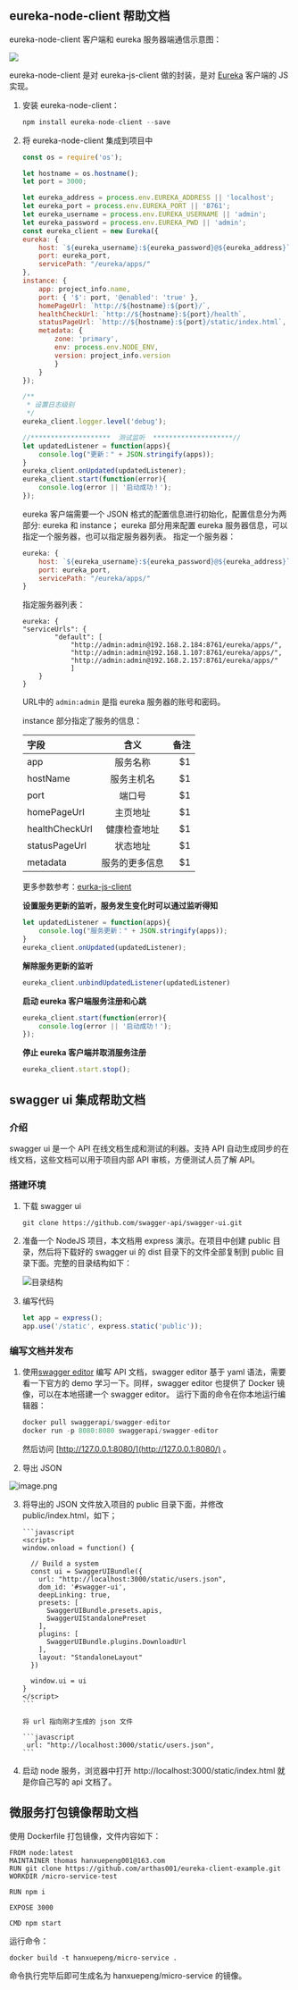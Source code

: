 ## eureka-node-client 帮助文档

eureka-node-client 客户端和 eureka 服务器端通信示意图：


![](./images/eureka-node-client.png)


eureka-node-client 是对 eureka-js-client 做的封装，是对 [Eureka](https://github.com/Netflix/eureka) 客户端的 JS 实现。

1. 安装 eureka-node-client：

	```javascript
	npm install eureka-node-client --save
	```

2. 将 eureka-node-client 集成到项目中

	```javascript
	const os = require('os');
	
	let hostname = os.hostname();
	let port = 3000;
	
	let eureka_address = process.env.EUREKA_ADDRESS || 'localhost';
	let eureka_port = process.env.EUREKA_PORT || '8761';
	let eureka_username = process.env.EUREKA_USERNAME || 'admin';
	let eureka_password = process.env.EUREKA_PWD || 'admin';
	const eureka_client = new Eureka({
	eureka: {
		host: `${eureka_username}:${eureka_password}@${eureka_address}`,
		port: eureka_port,
		servicePath: "/eureka/apps/"
	},
	instance: {
	    app: project_info.name,
	    port: { '$': port, '@enabled': 'true' },
	    homePageUrl: `http://${hostname}:${port}/`,
	    healthCheckUrl: `http://${hostname}:${port}/health`,
	    statusPageUrl: `http://${hostname}:${port}/static/index.html`,
	    metadata: {
	    	zone: 'primary',
	    	env: process.env.NODE_ENV,
	    	version: project_info.version
		    }
		}
	});
	
	/**
	 * 设置日志级别
	 */
	eureka_client.logger.level('debug');
	
	//********************  测试监听  ********************//
	let updatedListener = function(apps){
		console.log("更新：" + JSON.stringify(apps));
	}
	eureka_client.onUpdated(updatedListener);
	eureka_client.start(function(error){
		console.log(error || '启动成功！');
	});
	```
	
	eureka 客户端需要一个 JSON 格式的配置信息进行初始化，配置信息分为两部分: eureka 和 instance；
	eureka 部分用来配置 eureka 服务器信息，可以指定一个服务器，也可以指定服务器列表。
	指定一个服务器：
	
	```javascript
	eureka: {
		host: `${eureka_username}:${eureka_password}@${eureka_address}`,
		port: eureka_port,
		servicePath: "/eureka/apps/"
	}
	```
	
	指定服务器列表：
	
	```
	eureka: {
	"serviceUrls": {
			"default": [
				"http://admin:admin@192.168.2.184:8761/eureka/apps/", 
				"http://admin:admin@192.168.1.107:8761/eureka/apps/", 
				"http://admin:admin@192.168.2.157:8761/eureka/apps/"
				]
		}
	}
	```
	
	URL中的 ```admin:admin``` 是指 eureka 服务器的账号和密码。
	
	instance 部分指定了服务的信息：
	
	| 字段		     | 含义	         |           备注 |
	|:------------|:---------------:| -------------:|
	| app         | 服务名称        |            $1 |
	| hostName   	| 服务主机名		   |           $1 |
	| port     	| 端口号          |            $1 |
	| homePageUrl | 主页地址          |            $1 |
	| healthCheckUrl| 健康检查地址         |            $1 |
	| statusPageUrl| 状态地址        |            $1 |
	| metadata     | 服务的更多信息         |            $1 |
	
	更多参数参考：[eurka-js-client](https://github.com/jquatier/eureka-js-client)
	
	**设置服务更新的监听，服务发生变化时可以通过监听得知**
	
	```javascript
	let updatedListener = function(apps){
		console.log("服务更新：" + JSON.stringify(apps));
	}
	eureka_client.onUpdated(updatedListener);
	```
	
	**解除服务更新的监听**
	
	```javascript
	eureka_client.unbindUpdatedListener(updatedListener)
	```
	
	**启动 eureka 客户端服务注册和心跳**
	
	```javascript
	eureka_client.start(function(error){
		console.log(error || '启动成功！');
	});
	```
	
	**停止 eureka 客户端并取消服务注册**
	
	```javascript
	eureka_client.start.stop();
	```

## swagger ui 集成帮助文档

### 介绍

swagger ui 是一个 API 在线文档生成和测试的利器。支持 API 自动生成同步的在线文档，这些文档可以用于项目内部 API 审核，方便测试人员了解 API。

### 搭建环境

1. 下载 swagger ui

	```shell
	git clone https://github.com/swagger-api/swagger-ui.git
	```
2. 准备一个 NodeJS 项目，本文档用 express 演示。在项目中创建 public 目录，然后将下载好的 swagger ui 的 dist 目录下的文件全部复制到 public 目录下面。完整的目录结构如下：

	
	![目录结构](http://upload-images.jianshu.io/upload_images/732352-df96dc9cabc19efa.png?imageMogr2/auto-orient/strip%7CimageView2/2/w/1240)

3. 编写代码

	```javascript
	let app = express();
	app.use('/static', express.static('public'));
	```

### 编写文档并发布

1. 使用[swagger editor](http://editor.swagger.io/) 编写 API 文档，swagger editor 基于 yaml 语法，需要看一下官方的 demo 学习一下。同样，swagger editor 也提供了 Docker 镜像，可以在本地搭建一个 swagger editor。
运行下面的命令在你本地运行编辑器：

	```javascript
	docker pull swaggerapi/swagger-editor
	docker run -p 8080:8080 swaggerapi/swagger-editor
	```
	然后访问 [http://127.0.0.1:8080/](http://127.0.0.1:8080/) 。

2. 导出 JSON
	
  ![image.png](http://upload-images.jianshu.io/upload_images/732352-650d24a66d7aa4ee.png?imageMogr2/auto-orient/strip%7CimageView2/2/w/1240)
  
 3. 将导出的 JSON 文件放入项目的 public 目录下面，并修改 public/index.html，如下；

	 	```javascript
	 	<script>
		window.onload = function() {
		  
		  // Build a system
		  const ui = SwaggerUIBundle({
		    url: "http://localhost:3000/static/users.json",
		    dom_id: '#swagger-ui',
		    deepLinking: true,
		    presets: [
		      SwaggerUIBundle.presets.apis,
		      SwaggerUIStandalonePreset
		    ],
		    plugins: [
		      SwaggerUIBundle.plugins.DownloadUrl
		    ],
		    layout: "StandaloneLayout"
		  })
		
		  window.ui = ui
		}
		</script>
	 	``` 
	 	
	 	将 url 指向刚才生成的 json 文件
	 	
	 	```javascript
	 	 url: "http://localhost:3000/static/users.json",
	 	```
 
 4. 启动 node 服务，浏览器中打开 http://localhost:3000/static/index.html 就是你自己写的 api 文档了。


## 微服务打包镜像帮助文档

使用 Dockerfile 打包镜像，文件内容如下：

```
FROM node:latest
MAINTAINER thomas hanxuepeng001@163.com
RUN git clone https://github.com/arthas001/eureka-client-example.git
WORKDIR /micro-service-test

RUN npm i

EXPOSE 3000

CMD npm start
```

运行命令：

```shell
docker build -t hanxuepeng/micro-service .
```

命令执行完毕后即可生成名为 hanxuepeng/micro-service 的镜像。
